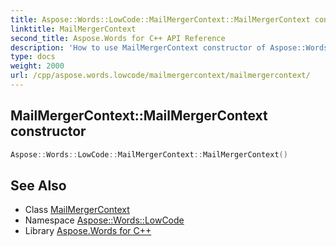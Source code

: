 ```yaml
---
title: Aspose::Words::LowCode::MailMergerContext::MailMergerContext constructor
linktitle: MailMergerContext
second_title: Aspose.Words for C++ API Reference
description: 'How to use MailMergerContext constructor of Aspose::Words::LowCode::MailMergerContext class in C++.'
type: docs
weight: 2000
url: /cpp/aspose.words.lowcode/mailmergercontext/mailmergercontext/
---
```

## MailMergerContext::MailMergerContext constructor




```cpp
Aspose::Words::LowCode::MailMergerContext::MailMergerContext()
```

## See Also

* Class [MailMergerContext](../)
* Namespace [Aspose::Words::LowCode](../../)
* Library [Aspose.Words for C++](../../../)
